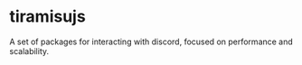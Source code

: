 # tiramisujs
A set of packages for interacting with discord, focused on performance and scalability.

